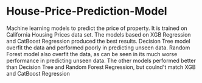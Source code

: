 # House-Price-Prediction-Model
Machine learning models to predict the price of property. It is trained on California Housing Prices data set.
The models based on XGB Regression and CatBoost Regression produced the best results.
Decision Tree model overfit the data and performed poorly in predicting unseen data.
Random Forest model also overfit the data, as can be seen in its much worse performance in predicting unseen data.
The other models performed better than Decision Tree and Random Forest Regression, but coulnd't match XGB and CatBoost Regression
